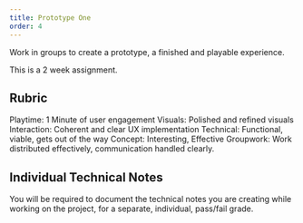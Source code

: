 ```yaml
---
title: Prototype One
order: 4
---
```


Work in groups to create a prototype, a finished and playable experience.

This is a 2 week assignment.

## Rubric
Playtime: 1 Minute of user engagement
Visuals: Polished and refined visuals
Interaction: Coherent and clear UX implementation
Technical: Functional, viable, gets out of the way
Concept: Interesting, Effective
Groupwork: Work distributed effectively, communication handled clearly.

## Individual Technical Notes
You will be required to document the technical notes you are creating while working on the project, for a separate, individual, pass/fail grade.